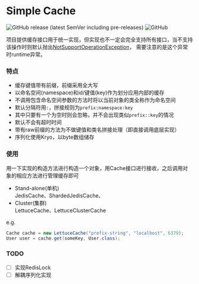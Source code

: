 # Simple Cache  
![GitHub release (latest SemVer including pre-releases)](https://img.shields.io/github/v/release/NatsuSai/simple-cache?include_prereleases)
![GitHub](https://img.shields.io/github/license/NatsuSai/simple-cache)

项目提供缓存接口用于统一实现，但实现也不一定会完全支持所有接口，当不支持该操作时则默认抛出[NotSupportOperationException](core/src/main/java/io/github/natsusai/cache/core/exception/NotSupportOperationException.java)，
需要注意的是这个异常时runtime异常。

### 特点
- 缓存键值带有前缀，前缀采用全大写
- 以命名空间(namespace)和id/键值(key)作为划分应用内部的缓存
- 不调用包含命名空间参数的方法时将以当前对象的类全称作为命名空间
- 默认分隔符用`:`，拼接规则为`prefix:namespace:key`
- 其中只要有一个为空时则会忽略，并不会出现类似`prefix::key`的情况
- 默认不会有超时时间
- 带有raw前缀的方法为不做键值和类名拼接处理（即直接调用底层实现）
- 序列化使用Kryo，以byte数组储存

### 使用
用一下实现的构造方法进行构造一个对象，用Cache接口进行接收，之后调用对象的相应方法进行管理缓存即可
- Stand-alone(单机)  
JedisCache、ShardedJedisCache、
- Cluster(集群)  
LettuceCache、LettuceClusterCache

e.g.
```java
Cache cache = new LettuceCache("prefix-string", "localhost", 6379);
User user = cache.get(someKey, User.class);
```

### TODO
- [ ] 实现RedisLock  
- [ ] 解耦序列化实现  
